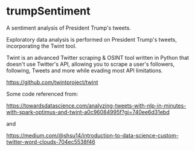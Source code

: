 # trumpSentiment
A sentiment analysis of President Trump's tweets. 

Exploratory data analysis is performed on President Trump's tweets, incorporating the Twint tool.

Twint is an advanced Twitter scraping & OSINT tool written in Python that doesn't use Twitter's API, allowing you to scrape a user's followers, following, Tweets and more while evading most API limitations.  

https://github.com/twintproject/twint

Some code referenced from:

https://towardsdatascience.com/analyzing-tweets-with-nlp-in-minutes-with-spark-optimus-and-twint-a0c96084995f?gi=740ee6d31ebd

and

https://medium.com/@shsu14/introduction-to-data-science-custom-twitter-word-clouds-704ec5538f46

